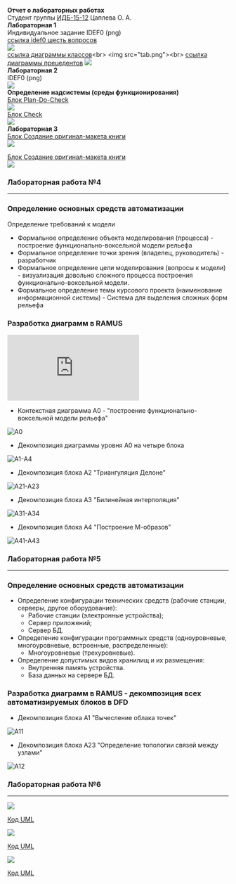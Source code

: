 **Отчет о лабораторных работах**<br>
Студент группы [ИДБ-15-12](https://github.com/stankin/design-2018/wiki/list-idb-15-12) Цаплева О. А.<br>
**Лабораторная 1**<br>
Индивидуальное задание IDEF0 (png)<br>
 [ссылка idef0 шесть вопросов](http://127.0.0.1:62622/idef0/index.html?id=3)<br>
 <img src="modelred.png"><br>
 [ссылка диаграммы классов](http://www.plantuml.com/plantuml/png/JOzDIiH048NNqwSePgNW8SRn0kvSDzsDqqnFMgeJN8WG5Lm9MRYNn1E8Fn0YnYkylf4LiZ2Rehxt7e-gJIerbzKXgBJtnPLcVI0JT4fqerPRRVQN7Al2diKGcIvsldHgTSeShsTb6oGYmSZMyLAwLNFB6Ys-y8at3FaUOwxNf1ETIpkXo_NiaOplt93mVxON6l4kz2DxenP5ZvD062O77-Zf26r-41xnAzPTVZeXFEC57LwFvPITjuwCPnESshZ2ohj_)<br>
<img src="tab.png"><br>
 [ссылка диаграммы прецедентов](http://www.plantuml.com/plantuml/png/fO_1IiD048RFdQSOSj93mGSGQUeva9ld9LdRfPkip4xmO8NWmQkFe9wybgeWLViCks_awAPIl4f8yk___VCpE_6iYBl6Wb-OzaAHQb1Lx0YlO3HLrM96hclhKsV5EfiRrZ3AYTnbSgPM8X9qL6lQjwxt-ZglA-NrlnkjFcTaXsHcSyRQaAxOk1RIlkKHAezPU0gluJrimrh-cso0nG3lOo_eMRwhy27FQXSe4t-GeHTXctWJjh7_7K_qCVQ9On93yEsdT2sdJz5t6UmkdFyjlKsynF4O3_93aFTR5Y3B7oz5bL28iJoHXM6Ysxfhx1S0)
<img src="scheme.png"><br>
**Лабораторная 2**<br>
IDEF0 (png)<br>
<img src="modelred.png"><br>
**Определение надсистемы (среды функционирования)**<br>
[Блок Plan-Do-Check](http://127.0.0.1:55093/idef0/index.html?id=4)<br> 
<img src="model2.png"><br>
[Блок Check](http://127.0.0.1:55093/idef0/index.html?id=24)<br>
<img src="check.png"><br>
**Лабораторная 3**<br>
[Блок Создание оригинал-макета книги](http://127.0.0.1:55093/idef0/index.html?id=58)<br>
<img src="originalmake.png"><br>

[Блок Создание оригинал-макета книги](http://127.0.0.1:55093/idef0/index.html?id=58)<br>
<img src="originalmake.png"><br>
### Лабораторная работа №4
***
### Определение основных средств автоматизации
Определение требований к модели
* Формальное определение объекта моделирования (процесса) - построение функционально-воксельной модели рельефа
* Формальное определение точки зрения (владелец, руководитель) - разработчик
* Формальное определение цели моделирования (вопросы к модели) - визуализация довольно сложного процесса построения функционально-воксельной модели.
* Формальное определение темы курсового проекта (наименование информационной системы) - Система для выделения сложных форм рельефа

### Разработка диаграмм в RAMUS<br>
![ссылка на диаграммы](http://127.0.0.1:53682/idef0/index.html?id=3)<br>

* Контекстная диаграмма А0 - "построение функционально-воксельной модели рельефа"

![A0](https://github.com/olyafelicity/Design2018Tsapleva/blob/master/model0.png)

* Декомпозиция диаграммы уровня А0 на четыре блока

![A1-А4](https://github.com/olyafelicity/Design2018Tsapleva/blob/master/modelaa0.png)

* Декомпозиция блока А2 "Триангуляция Делоне"

![A21-A23](https://github.com/olyafelicity/Design2018Tsapleva/blob/master/modelaa2.png)

* Декомпозиция блока А3 "Билинейная интерполяция"

![A31-A34](https://github.com/olyafelicity/Design2018Tsapleva/blob/master/modela3.png)

* Декомпозиция блока А4 "Построение М-образов"

![A41-A43](https://github.com/olyafelicity/Design2018Tsapleva/blob/master/modela4.png)
### Лабораторная работа №5
***

### Определение основных средств автоматизации
* Определение конфигурации технических средств (рабочие станции, серверы, другое оборудование):
  - Рабочие станции (электронные устройства);
  - Сервер приложений;
  - Сервер БД.
* Определение конфигурации программных средств (одноуровневые, многоуровневые, встроенные, распределенные):
  - Многоуровневые (трехуровневые).
* Определение допустимых видов хранилищ и их размещения:
  - Внутренняя память устройства.
  - База данных на сервере БД.

### Разработка диаграмм в RAMUS - декомпозиция всех автоматизируемых блоков в DFD

* Декомпозиция блока А1 "Вычесление облака точек"

![A11](https://github.com/olyafelicity/Design2018Tsapleva/blob/master/modeldfda1.png)

* Декомпозиция блока А23 "Определение топологии связей между узлами"

![A12](https://github.com/olyafelicity/Design2018Tsapleva/blob/master/modeldfda23.png)

### Лабораторная работа №6
***

![](https://github.com/olyafelicity/Design2018Tsapleva/blob/master/potok.png)

[Код UML](https://github.com/olyafelicity/Design2018Tsapleva/blob/master/erdpotok.txt)


![](https://github.com/olyafelicity/Design2018Tsapleva/blob/master/rolesim.png)

[Код UML](https://github.com/olyafelicity/Design2018Tsapleva/blob/master/roles.txt)

![](https://github.com/olyafelicity/Design2018Tsapleva/blob/master/mod2.png)

[Код UML](https://github.com/olyafelicity/Design2018Tsapleva/blob/master/mod1.txt)



